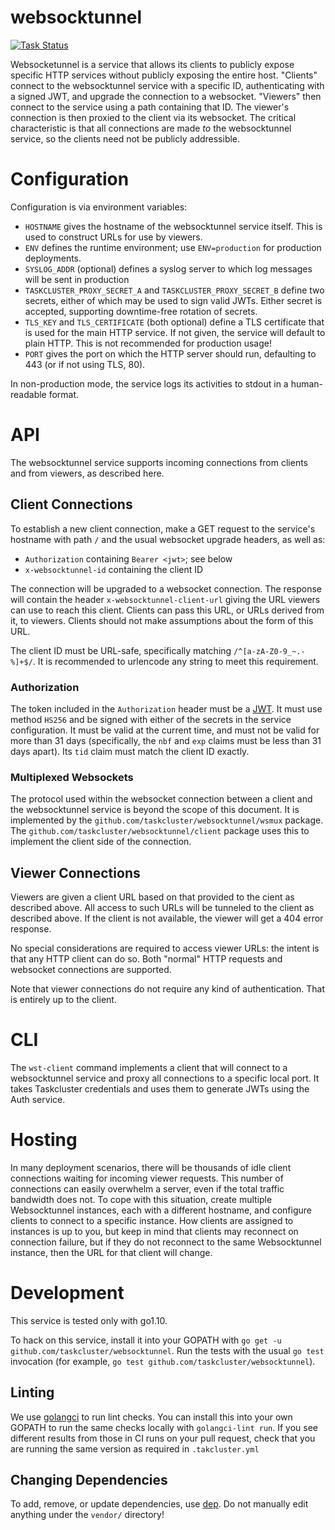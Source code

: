 # websocktunnel
[![Task Status](https://github.taskcluster.net/v1/repository/taskcluster/websocktunnel/master/badge.svg)](https://github.taskcluster.net/v1/repository/taskcluster/webhooktunnel/master/latest)

Websocketunnel is a service that allows its clients to publicly expose specific HTTP services without publicly exposing the entire host.
"Clients" connect to the websocktunnel service with a specific ID, authenticating with a signed JWT, and upgrade the connection to a websocket.
"Viewers" then connect to the service using a path containing that ID.
The viewer's connection is then proxied to the client via its websocket.
The critical characteristic is that all connections are made *to* the websocktunnel service, so the clients need not be publicly addressible.

# Configuration

Configuration is via environment variables:

* `HOSTNAME` gives the hostname of the websocktunnel service itself. This is used to construct URLs for use by viewers.
* `ENV` defines the runtime environment; use `ENV=production` for production deployments.
* `SYSLOG_ADDR` (optional) defines a syslog server to which log messages will be sent in production
* `TASKCLUSTER_PROXY_SECRET_A` and `TASKCLUSTER_PROXY_SECRET_B` define two secrets, either of which may be used to sign valid JWTs.
  Either secret is accepted, supporting downtime-free rotation of secrets.
* `TLS_KEY` and `TLS_CERTIFICATE` (both optional) define a TLS certificate that is used for the main HTTP service.
  If not given, the service will default to plain HTTP.
  This is not recommended for production usage!
* `PORT` gives the port on which the HTTP server should run, defaulting to 443 (or if not using TLS, 80).

In non-production mode, the service logs its activities to stdout in a human-readable format.

# API

The websocktunnel service supports incoming connections from clients and from viewers, as described here.

## Client Connections

To establish a new client connection, make a GET request to the service's hostname with path `/` and the usual websocket upgrade headers, as well as:

 * `Authorization` containing `Bearer <jwt>`; see below
 * `x-websocktunnel-id` containing the client ID

The connection will be upgraded to a websocket connection.
The response will contain the header `x-websocktunnel-client-url` giving the URL viewers can use to reach this client.
Clients can pass this URL, or URLs derived from it, to viewers.
Clients should not make assumptions about the form of this URL.

The client ID must be URL-safe, specifically matching `/^[a-zA-Z0-9_~.-%]+$/`.
It is recommended to urlencode any string to meet this requirement.

### Authorization

The token included in the `Authorization` header must be a [JWT](https://jwt.io/).
It must use method `HS256` and be signed with either of the secrets in the service configuration.
It must be valid at the current time, and must not be valid for more than 31 days (specifically, the `nbf` and `exp` claims must be less than 31 days apart).
Its `tid` claim must match the client ID exactly.

### Multiplexed Websockets

The protocol used within the websocket connection between a client and the websocktunnel service is beyond the scope of this document.
It is implemented by the `github.com/taskcluster/websocktunnel/wsmux` package.
The `github.com/taskcluster/websocktunnel/client` package uses this to implement the client side of the connection.

## Viewer Connections

Viewers are given a client URL based on that provided to the cient as described above.
All access to such URLs will be tunneled to the client as described above.
If the client is not available, the viewer will get a 404 error response.

No special considerations are required to access viewer URLs: the intent is that any HTTP client can do so.
Both "normal" HTTP requests and websocket connections are supported.

Note that viewer connections do not require any kind of authentication.
That is entirely up to the client.

# CLI

The `wst-client` command implements a client that will connect to a websocktunnel service and proxy all connections to a specific local port.
It takes Taskcluster credentials and uses them to generate JWTs using the Auth service.

# Hosting

In many deployment scenarios, there will be thousands of idle client connections waiting for incoming viewer requests.
This number of connections can easily overwhelm a server, even if the total traffic bandwidth does not.
To cope with this situation, create multiple Websocktunnel instances, each with a different hostname, and configure clients to connect to a specific instance.
How clients are assigned to instances is up to you, but keep in mind that clients may reconnect on connection failure, but if they do not reconnect to the same Websocktunnel instance, then the URL for that client will change.

# Development

This service is tested only with go1.10.

To hack on this service, install it into your GOPATH with `go get -u github.com/taskcluster/websocktunnel`.
Run the tests with the usual `go test` invocation (for example, `go test github.com/taskcluster/websocktunnel`).

## Linting

We use [golangci](https://github.com/golangci/golangci-lint) to run lint checks.
You can install this into your own GOPATH to run the same checks locally with `golangci-lint run`.
If you see different results from those in CI runs on your pull request, check that you are running the same version as required in `.takcluster.yml`

## Changing Dependencies

To add, remove, or update dependencies, use [dep](https://golang.github.io/dep/docs/installation.html).
Do not manually edit anything under the `vendor/` directory!

